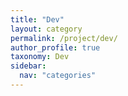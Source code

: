 ```yaml
---
title: "Dev"
layout: category
permalink: /project/dev/
author_profile: true
taxonomy: Dev
sidebar:
  nav: "categories"
---
```

